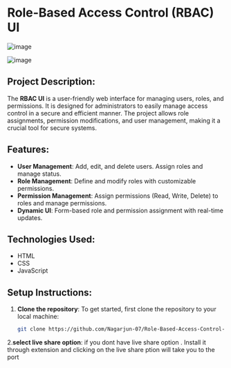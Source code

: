# Role-Based Access Control (RBAC) UI
![image](https://github.com/user-attachments/assets/24ff780e-2c77-4e66-94e6-489a40d98462)

![image](https://github.com/user-attachments/assets/6ae229fd-ac94-44ca-8edb-4a3d2a45e2fe)


## Project Description:
The **RBAC UI** is a user-friendly web interface for managing users, roles, and permissions. It is designed for administrators to easily manage access control in a secure and efficient manner. The project allows role assignments, permission modifications, and user management, making it a crucial tool for secure systems.

## Features:
- **User Management**: Add, edit, and delete users. Assign roles and manage status.
- **Role Management**: Define and modify roles with customizable permissions.
- **Permission Management**: Assign permissions (Read, Write, Delete) to roles and manage permissions.
- **Dynamic UI**: Form-based role and permission assignment with real-time updates.

## Technologies Used:
- HTML
- CSS
- JavaScript 

## Setup Instructions:

1. **Clone the repository**:
   To get started, first clone the repository to your local machine:
   ```bash
   git clone https://github.com/Nagarjun-07/Role-Based-Access-Control-RBAC-UI.git

2.**select live share option**: if you dont have live share option . Install it through extension and clicking on the live share ption will take you to the port
